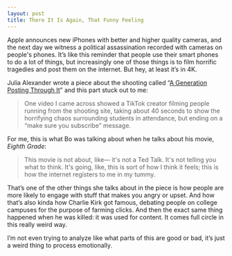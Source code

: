 ```yaml
---
layout: post
title: There It Is Again, That Funny Feeling
---
```


Apple announces new iPhones with better and higher quality cameras, and the next day we witness a political assassination recorded with cameras on people's phones. It’s like this reminder that people use their smart phones to do a lot of things, but increasingly one of those things is to film horrific tragedies and post them on the internet. But hey, at least it’s in 4K.

Julia Alexander wrote a piece about the shooting called “[A Generation Posting Through It](https://postingnexus.substack.com/p/a-generation-posting-through-it)” and this part stuck out to me:

> One video I came across showed a TikTok creator filming people running from the shooting site, taking about 40 seconds to show the horrifying chaos surrounding students in attendance, but ending on a “make sure you subscribe” message.

For me, this is what Bo was talking about when he talks about his movie, *Eighth Grade*:

> This movie is not about, like— it's not a Ted Talk. It's not telling you what to think. It's going, like, this is sort of how I think it feels; this is how the internet registers to me in my tummy.

That’s one of the other things she talks about in the piece is how people are more likely to engage with stuff that makes you angry or upset. And how that’s also kinda how Charlie Kirk got famous, debating people on college campuses for the purpose of farming clicks. And then the exact same thing happened when he was killed: it was used for content. It comes full circle in this really weird way.

I’m not even trying to analyze like what parts of this are good or bad, it’s just a weird thing to process emotionally.
